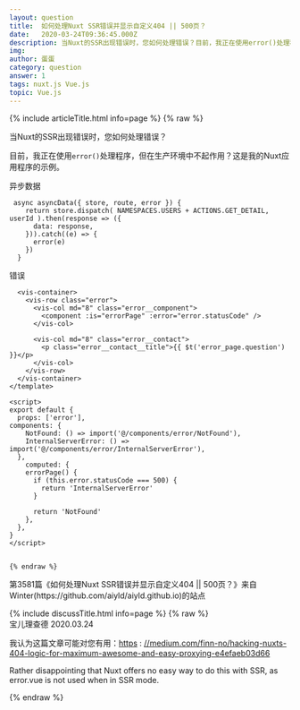 ```yaml
---
layout: question
title:  如何处理Nuxt SSR错误并显示自定义404 || 500页？
date:   2020-03-24T09:36:45.000Z
description: 当Nuxt的SSR出现错误时，您如何处理错误？目前，我正在使用error()处理程序，但在生产环境中不起作用？这是我的Nuxt应用程序的示例。异步...
img: 
author: 蛋蛋
category: question
answer: 1
tags: nuxt.js Vue.js
topic: Vue.js
---
```

<div class="article-root">
  <div class="article">
    {% include articleTitle.html info=page %}
    {% raw %}
    <div class="article-content"><p><font style="vertical-align: inherit;"><font style="vertical-align: inherit;">当Nuxt的SSR出现错误时，您如何处理错误？</font></font></p>

<p><font style="vertical-align: inherit;"><font style="vertical-align: inherit;">目前，我正在使用</font></font><code>error()</code><font style="vertical-align: inherit;"><font style="vertical-align: inherit;">处理程序，但在生产环境中不起作用？</font><font style="vertical-align: inherit;">这是我的Nuxt应用程序的示例。</font></font></p>

<p><font style="vertical-align: inherit;"><font style="vertical-align: inherit;">异步数据 </font></font></p>

<pre><code> async asyncData({ store, route, error }) {<font></font>
    return store.dispatch( NAMESPACES.USERS + ACTIONS.GET_DETAIL, userId ).then(response =&gt; ({<font></font>
      data: response,<font></font>
    })).catch((e) =&gt; {<font></font>
      error(e)<font></font>
    })<font></font>
  } <font></font>
</code></pre>

<p><font style="vertical-align: inherit;"><font style="vertical-align: inherit;">错误</font></font></p>

<pre><code>  &lt;vis-container&gt;<font></font>
    &lt;vis-row class="error"&gt;<font></font>
      &lt;vis-col md="8" class="error__component"&gt;<font></font>
        &lt;component :is="errorPage" :error="error.statusCode" /&gt;<font></font>
      &lt;/vis-col&gt;<font></font>
<font></font>
      &lt;vis-col md="8" class="error__contact"&gt;<font></font>
        &lt;p class="error__contact__title"&gt;{{ $t('error_page.question') }}&lt;/p&gt;<font></font>
      &lt;/vis-col&gt;<font></font>
    &lt;/vis-row&gt;<font></font>
  &lt;/vis-container&gt;<font></font>
&lt;/template&gt;<font></font>
<font></font>
&lt;script&gt;<font></font>
export default {<font></font>
  props: ['error'],<font></font>
components: {<font></font>
    NotFound: () =&gt; import('@/components/error/NotFound'),<font></font>
    InternalServerError: () =&gt; import('@/components/error/InternalServerError'),<font></font>
  },<font></font>
    computed: {<font></font>
    errorPage() {<font></font>
      if (this.error.statusCode === 500) {<font></font>
        return 'InternalServerError'<font></font>
      }<font></font>
<font></font>
      return 'NotFound'<font></font>
    },<font></font>
  },<font></font>
}<font></font>
&lt;/script&gt;<font></font>
<font></font>
</code></pre></div>
    {% endraw %}
  </div>
  <p class="winter_mark">第3581篇《如何处理Nuxt SSR错误并显示自定义404 || 500页？》来自Winter(https://github.com/aiyld/aiyld.github.io)的站点</p>
  <div class="discuss-wrapper">
    {% include discussTitle.html info=page %}
    {% raw %}
    <div class="discuss-item">
        <div class="discuss-parent">
          <div class="discuss-meta">
            <span class="discuss-user">宝儿理查德</span>
            <span class="discuss-time">2020.03.24</span>
          </div>
          <div class="discuss-comment"><p><font style="vertical-align: inherit;"><font style="vertical-align: inherit;">我认为这篇文章可能对您有用：</font><a href="https://medium.com/finn-no/hacking-nuxts-404-logic-for-maximum-awesome-and-easy-proxying-e4efaeb03d66" rel="nofollow noreferrer"><font style="vertical-align: inherit;">https</font></a><font style="vertical-align: inherit;"> :
 </font></font><a href="https://medium.com/finn-no/hacking-nuxts-404-logic-for-maximum-awesome-and-easy-proxying-e4efaeb03d66" rel="nofollow noreferrer"><font style="vertical-align: inherit;"><font style="vertical-align: inherit;">//medium.com/finn-no/hacking-nuxts-404-logic-for-maximum-awesome-and-easy-proxying-e4efaeb03d66</font></font></a></p>

<p>Rather disappointing that Nuxt offers no easy way to do this with SSR, as error.vue is not used when in SSR mode.</p></div>
        </div></div>
    {% endraw %}
  </div>
<div>
